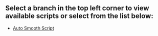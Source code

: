 ## Select a branch in the top left corner to view available scripts or select from the list below:
- [Auto Smooth Script](https://github.com/ShmelGitHub/Blender-Addons/tree/Auto-Smooth-Addon)
